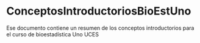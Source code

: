 # ConceptosIntroductoriosBioEstUno
Ese documento contiene un resumen de los conceptos introductorios para el curso de bioestadística Uno UCES
